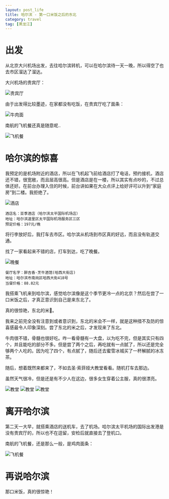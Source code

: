 ```yaml
---
layout: post_life
title: 哈尔滨 - 第一口米饭之后的东北
category: travel
tag: [黑龙江]
---
```


# 出发

从北京大兴机场出发，去往哈尔滨转机，可以在哈尔滨待一天一晚，所以得空了也去市区溜达了溜达。

大兴机场的贵宾厅：

![贵宾厅](https://blogcdn.qihope.com/github-life/2025-03-22-harbin/2025-03-22-harbin-0005.jpeg?x-oss-process=image/quality,q_30)

由于出发得比较墨迹，在家都没有吃饭，在贵宾厅吃了面条：

![牛肉面](https://blogcdn.qihope.com/github-life/2025-03-22-harbin/2025-03-22-harbin-0004.jpeg?x-oss-process=image/quality,q_30)

南航的飞机餐还真是随意呢..

![飞机餐](https://blogcdn.qihope.com/github-life/2025-03-22-harbin/2025-03-22-harbin-0009.jpeg?x-oss-process=image/quality,q_30)

# 哈尔滨的惊喜

我预定的是机场附近的酒店，所以在飞机起飞前给酒店打了电话，预约接机，酒店还不错，很宽敞，而且层高很高。但是酒店是在一楼，所以其实有点吵的，不过总体还好。在前台办理入住的时候，前台讲如果在大众点评上给好评可以升到“家庭房”到二楼。我拒绝了。

![酒店](https://blogcdn.qihope.com/github-life/2025-03-22-harbin/2025-03-22-harbin-0006.jpeg?x-oss-process=image/quality,q_30)

```
酒店名：亚季酒店（哈尔滨太平国际机场店）
地址：哈尔滨道里区太平国际机场服务区三区
预定价格：197元/晚
```

将行李放好后，我打车去市区。哈尔滨从机场到市区真的好远，而且没有轨道交通。

找了一家看起来不错的店，打车到达，吃了晚餐。

![晚餐](https://blogcdn.qihope.com/github-life/2025-03-22-harbin/2025-03-22-harbin-0007.jpeg?x-oss-process=image/quality,q_30)

```
餐厅名字：醉吉香·烹牛酒馆(哈西大街店)
地址：哈尔滨市南岗区哈西大街418号
当餐价格：88.82元
```

我搭乘飞机来到哈尔滨，感觉哈尔滨像是这个季节更冷一点的北京？然后在尝了一口米饭之后，才真正意识到自己是来东北了。

真的很惊艳，东北的米🍚。

我来之前完全没有注意到或者意识到，东北的米会不一样，就是这种措不及防的惊喜感最令人印象深刻。尝了东北的米之后，才发现来了东北。

牛肉很不错，骨髓也很好吃。咋一看骨髓有一大盘，以为吃不完，但是其实只有四个，并且能吃的部分不多。但是尝了两个之后，再吃就有一点腻了，所以还是完全够两个人吃的。因为吃了四个，有点腻了，随后还去蜜雪冰城买了一杯解腻的冰冻茶。

随后，想着既然来都来了，不如去圣·索菲娅大教堂看看。随机打车去那边。

虽然天气很冷，但是还是有不少人在这边，很多女生穿着公主服，真的很漂亮。

![教堂](https://blogcdn.qihope.com/github-life/2025-03-22-harbin/2025-03-22-harbin-0001.JPG?x-oss-process=image/quality,q_30)
![教堂](https://blogcdn.qihope.com/github-life/2025-03-22-harbin/2025-03-22-harbin-0002.JPG?x-oss-process=image/quality,q_30)
![教堂](https://blogcdn.qihope.com/github-life/2025-03-22-harbin/2025-03-22-harbin-0003.JPG?x-oss-process=image/quality,q_30)

# 离开哈尔滨

第二天一大早，就搭乘酒店的送机车，去了机场。哈尔滨太平机场的国际出发港是没有贵宾厅的，所以也不在逗留，安检后就直接去了登机口。

南航的飞机餐，还是那么一般，是鸡肉面条：

![飞机餐](https://blogcdn.qihope.com/github-life/2025-03-22-harbin/2025-03-22-harbin-0008.jpeg?x-oss-process=image/quality,q_30)

# 再说哈尔滨

那口米饭，真的很惊艳！